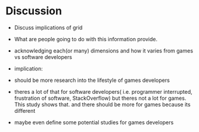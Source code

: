 # Discussion

 - Discuss implications of grid 
 - What are people going to do with this information provide.

- acknowledging each(or many) dimensions and how it varies from games vs software developers
- implication: 
 - should be more research into the lifestyle of games developers
 - theres a lot of that for software developers( i.e. programmer interrupted, frustration of software, StackOverflow) but theres not a lot for games. This study shows that.  and there should be more for games because its different
 - maybe even define some potential studies for games developers
